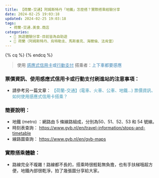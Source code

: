 ```yaml
---
title: 【荷蘭-交通】阿姆斯特丹「地鐵」怎麼搭？實際搭乘經驗分享
date: 2024-02-25 19:03:18
updated: 2024-02-25 19:03:18
tags:
  - 荷蘭-交通.美食.商店
categories: 
  - 🌴 旅遊體驗分享-目前皆為自助遊
  - 🥥 荷蘭（阿姆斯特丹、烏特勒支、馬斯垂克、海爾倫、法肯堡）
---
```

{% cq %}  {% endcq %}
>	使用 <font color=#4287B5><u>感應式信用卡</u>或<u>行動支付</u></font> 搭乘者：<font color=#4287B5>上下車都要感應</font>

<!-- more -->

### 票價資訊、使用感應式信用卡或行動支付刷進站的注意事項：
+ 請參考另一篇文章： <font color=#4599B6>【荷蘭-交通】(電車、火車、公車、地鐵...) 票價資訊、如何使用感應式信用卡搭乘？</font>

### 簡要說明：
+ 地鐵 (metro) ：網路由 5 條線路組成，分別為50、51、52、53 和 54 號線。 
+ 時刻表查詢：
  https://www.gvb.nl/en/travel-information/stops-and-timetable
+ 線路圖查詢：
  https://www.gvb.nl/en/gvb-maps

### 實際搭乘體驗：
+ 路線完全不複雜！路線都不長的，搭乘時很輕鬆無負擔，也有手扶梯哦超方便，地鐵內部很乾淨，拍了幾張圖分享給大家。

